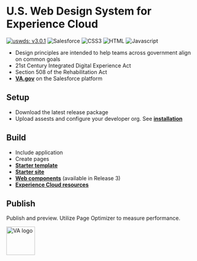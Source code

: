 # U.S. Web Design System for Experience Cloud

[![uswds: v3.0.1](https://img.shields.io/badge/uswds-v3.0.1-252f3e?style=for-the-badge&logo=data%3Aimage%2Fsvg%2Bxml%3Bbase64%2CPHN2ZyB4bWxucz0iaHR0cDovL3d3dy53My5vcmcvMjAwMC9zdmciIHdpZHRoPSIyOTkiIGhlaWdodD0iMjgzIiB2aWV3Qm94PSIwIDAgMjk5IDI4MyI%2BICA8ZyBmaWxsPSJub25lIiBmaWxsLXJ1bGU9ImV2ZW5vZGQiPiAgICA8cG9seWdvbiBmaWxsPSIjODFBRUZDIiBwb2ludHM9IjI5OC40NSAxNjkuMzQyIDE5My43NzMgMTY5LjMzNSAyNDYuMTA0IDguOTQ0Ii8%2BICAgIDxwb2x5Z29uIGZpbGw9IiM0RDUyQUYiIHBvaW50cz0iMjMzLjg0NCAwIDIwMS40OSA5OS4xMTYgNjQuNDUxIDAiLz4gICAgPHBvbHlnb24gZmlsbD0iI0VFNjAxRCIgcG9pbnRzPSI0LjQ1OCAxODMuMjY5IDg5LjE0OCAxMjIuMDE2IDE0MS41IDI4Mi40MDEiLz4gICAgPHBvbHlnb24gZmlsbD0iI0Y2QkQ5QyIgcG9pbnRzPSI1Mi4zNDYgOC42MjQgMTM3LjAyNyA2OS44ODkgMCAxNjkuMDIzIi8%2BICAgIDxwb2x5Z29uIGZpbGw9IiNFNkU2RTYiIHBvaW50cz0iMTU2LjgxNyAyODIuNDc1IDEyNC40NzYgMTgzLjM1NCAyOTMuODU5IDE4My4zNDMiLz4gIDwvZz48L3N2Zz4%3D)](https://github.com/uswds/uswds) ![Salesforce](https://img.shields.io/badge/Salesforce-00A1E0?style=for-the-badge&logo=Salesforce&logoColor=white) ![CSS3](https://img.shields.io/badge/CSS3-1572B6?style=for-the-badge&logo=css3&logoColor=white) ![HTML](https://img.shields.io/badge/HTML5-E34F26?style=for-the-badge&logo=html5&logoColor=white) ![Javascript](https://img.shields.io/badge/JavaScript-323330?style=for-the-badge&logo=javascript&logoColor=F7DF1E) 

* Design principles are intended to help teams across government align on common goals
* 21st Century Integrated Digital Experience Act
* Section 508 of the Rehabilitation Act
* **[VA.gov](https://www.va.gov/)** on the Salesforce platform

## Setup
* Download the latest release package
* Upload assests and configure your developer org. See **[installation](https://github.com/aj-va/va.gov-salesforce/blob/main/Installation.md)**

## Build

* Include application
* Create pages
* **[Starter template](https://vawds-dev-ed.my.site.com/starter/template)**
* **[Starter site](https://vawds-dev-ed.my.site.com/starter/s/)**
* **[Web components](https://github.com/aj-va/va.gov-salesforce)** (available in Release 3)
* **[Experience Cloud resources](https://salesforce-experiencecloud.github.io/)**

## Publish
Publish and preview. Utilize Page Optimizer to measure performance.

<img width="75" alt="VA logo" src="https://user-images.githubusercontent.com/104940944/172249460-8fd517a9-c0d0-4c9d-b6c7-e6a90408e93a.png">
